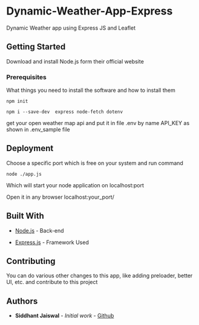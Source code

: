 # Dynamic-Weather-App-Express

Dynamic Weather app using Express JS and Leaflet 

## Getting Started

Download and install Node.js form their official website 

### Prerequisites

What things you need to install the software and how to install them

```
npm init 

npm i --save-dev  express node-fetch dotenv
```

get your open weather map api and put it in file .env by name API_KEY as shown in .env_sample file

## Deployment

Choose a specific port which is free on your system and run command 

```
node ./app.js
```

Which will start your node application on localhost:port

Open it in any browser localhost:your_port/

## Built With

* [Node.js](https://nodejs.org/en/docs/) - Back-end

* [Express.js](https://expressjs.com/en/starter/installing.html) - Framework Used

## Contributing

You can do various other changes to this app, like adding preloader, better UI, etc. and contribute to this project

## Authors

* **Siddhant Jaiswal** - *Initial work* - [Github](https://github.com/siddhant-jaiswal-j)

